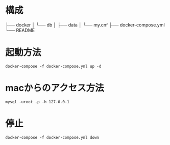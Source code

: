 # 構成

├── docker
│   └── db
│       ├── data
│       └── my.cnf
├── docker-compose.yml
└── README

# 起動方法
```
docker-compose -f docker-compose.yml up -d
```

# macからのアクセス方法
```
mysql -uroot -p -h 127.0.0.1
```

# 停止
```
docker-compose -f docker-compose.yml down
```
